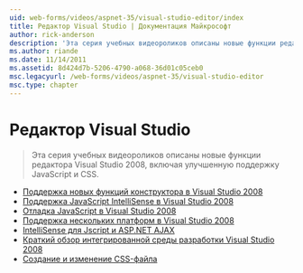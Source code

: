 ```yaml
---
uid: web-forms/videos/aspnet-35/visual-studio-editor/index
title: Редактор Visual Studio | Документация Майкрософт
author: rick-anderson
description: 'Эта серия учебных видеороликов описаны новые функции редактора Visual Studio 2008, включая улучшенную поддержку JavaScript и CSS.'
ms.author: riande
ms.date: 11/14/2011
ms.assetid: 8d424d7b-5206-4790-a068-36d01c05ceb0
msc.legacyurl: /web-forms/videos/aspnet-35/visual-studio-editor
msc.type: chapter
---
```

<a name="visual-studio-editor"></a>Редактор Visual Studio
====================
> Эта серия учебных видеороликов описаны новые функции редактора Visual Studio 2008, включая улучшенную поддержку JavaScript и CSS.


- [Поддержка новых функций конструктора в Visual Studio 2008](new-designer-support-in-visual-studio-2008.md)
- [Поддержка JavaScript IntelliSense в Visual Studio 2008](javascript-intellisense-support-in-visual-studio-2008.md)
- [Отладка JavaScript в Visual Studio 2008](javascript-debugging-in-visual-studio-2008.md)
- [Поддержка нескольких платформ в Visual Studio 2008](multi-targeting-support-in-visual-studio-2008.md)
- [IntelliSense для Jscript и ASP.NET AJAX](intellisense-for-jscript-and-aspnet-ajax.md)
- [Краткий обзор интегрированной среды разработки Visual Studio 2008](quick-tour-of-the-visual-studio-2008-integrated-development-environment.md)
- [Создание и изменение CSS-файла](creating-and-modifying-a-css-file.md)
